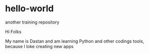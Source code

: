 # hello-world
another training repository

Hi  Folks

My name is Dastan and am learning Python and other codings tools, because I loke creating new apps
